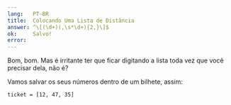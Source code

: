 ```yaml
---
lang:   PT-BR
title:  Colocando Uma Lista de Distância
answer: ^\[(\d+)(,\s*\d+){2,}\]$
ok:     Salvo!
error:  
---
```


Bom, bom. Mas é irritante ter que ficar digitando a lista toda vez que você precisar dela, não é?

Vamos salvar os seus números dentro de um bilhete, assim:

    ticket = [12, 47, 35]
